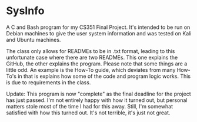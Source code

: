 # SysInfo
A C and Bash program for my CS351 Final Project. It's intended to be run on Debian machines to give the user system information and was tested on Kali and Ubuntu machines. 

The class only allows for READMEs to be in .txt format, leading to this unfortunate case where there are two READMEs. This one explains the GitHub, the other explains the program. Please note that some things are a little odd. An example is the How-To guide, which deviates from many How-To's in that is explains how some of the code and program logic works. This is due to requirements in the class. 


Update:
This program is now "complete" as the final deadline for the project has just passed. I'm not entirely happy with how it turned out, but personal matters stole most of the time I had for this away. Still, I'm somewhat satisfied with how this turned out. It's not terrible, it's just not great.

